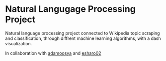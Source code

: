 # Natural Langugage Processing Project

Natural language processing project connected to Wikipedia topic scraping and classification, through diffrent machine learning algorithms, with a dash visualization.

In collaboration with [adamoosya](https://github.com/adamoosya) and [esharo02](https://github.com/esharo02)